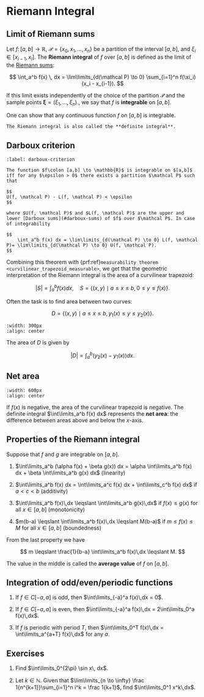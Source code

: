 # Riemann Integral

## Limit of Riemann sums

Let $f\colon [a,b] \to \mathbb R$, $\mathcal P = \{x_0, x_1, \ldots, x_n\}$ be a partition of the interval $[a, b]$, and $\xi_i \in [x_{i-1}, x_i].$ The **Riemann integral** of $f$ over $[a,b]$ is defined as the limit of the [Riemann sums](#riemann-sums):

$$
\int_a^b f(x) \, dx = \lim\limits_{d(\mathcal P) \to 0} \sum_{i=1}^n f(\xi_i) (x_i - x_{i-1}).
$$

If this limit exists independently of the choice of the partition $\mathcal P$ and the sample points $\boldsymbol \xi = (\xi_1, \ldots, \xi_n)$., we say that $f$ is **integrable** on $[a,b]$.

One can show that any continuous function $f$ on $[a,b]$ is integrable.

```{note}
The Riemann integral is also called the **definite integral**.
```

## Darboux criterion

```{prf:theorem}
:label: darboux-criterion

The function $f\colon [a,b] \to \mathbb{R}$ is integrable on $[a,b]$ iff for any $\epsilon > 0$ there exists a partition $\mathcal P$ such that

$$
U(f, \mathcal P) - L(f, \mathcal P) < \epsilon
$$

where $U(f, \mathcal P)$ and $L(f, \mathcal P)$ are the upper and lower [Darboux sums](#darboux-sums) of $f$ over $\mathcal P$. In case of integrability

$$
    \int_a^b f(x) dx = \lim\limits_{d(\mathcal P) \to 0} L(f, \mathcal P)= \lim\limits_{d(\mathcal P) \to 0} U(f, \mathcal P).
$$
```

Combining this theorem with {prf:ref}`measurability theorem <curvilinear_trapezoid_measurable>`, we get that the geometric interpretation of the Riemann integral is the area of a curvilinear trapezoid:

$$
\vert S \vert = \int_a^b f(x) dx, \quad S = \{(x, y) \mid a \leqslant x \leqslant b, 0 \leqslant y \leqslant f(x)\}.
$$

Often the task is to find area between two curves:

$$
    D = \{(x, y) \mid a \leqslant x \leqslant b, y_1(x) \leqslant y \leqslant y_2(x)\}.
$$

```{figure} standard_x.png
:width: 300px
:align: center
```

The area of $D$ is given by

$$
\vert D \vert = \int_a^b (y_2(x) - y_1(x)) dx.
$$

## Net area

```{figure} net_area.png
:width: 600px
:align: center
```

If $f(x)$ is negative, the area of the curvilinear trapezoid is negative. The definite integral $\int\limits_a^b f(x) dx$ represents the **net area**: the difference between areas above and below the $x$-axis.

## Properties of the Riemann integral

Suppose that $f$ and $g$ are integrable on $[a,b]$.

1. $\int\limits_a^b (\alpha f(x) + \beta g(x)) dx = \alpha \int\limits_a^b f(x) dx + \beta \int\limits_a^b g(x) dx$ (linearity)

2. $\int\limits_a^b f(x) dx = \int\limits_a^c f(x) dx + \int\limits_c^b f(x) dx$ if $a < c < b$ (additivity)

3. $\int\limits_a^b f(x)\,dx \leqslant \int\limits_a^b g(x)\,dx$ if $f(x) \leqslant g(x)$ for all $x \in [a,b]$ (monotonicity)

4. $m(b-a) \leqslant \int\limits_a^b f(x)\,dx \leqslant M(b-a)$ if $m \leqslant f(x) \leqslant M$ for all $x \in [a,b]$ (boundedness)

From the last property we have

$$
    m \leqslant \frac{1}{b-a} \int\limits_a^b f(x)\,dx \leqslant M.
$$

The value in the middle is called the **average value** of $f$ on $[a,b]$.

## Integration of odd/even/periodic functions

1. If $f \in C[-a, a]$ is odd, then $\int\limits_{-a}^a f(x)\,dx = 0$.

2. If $f \in C[-a, a]$ is even, then $\int\limits_{-a}^a f(x)\,dx = 2\int\limits_0^a f(x)\,dx$.

3. If $f$ is periodic with period $T$, then $\int\limits_0^T f(x)\,dx = \int\limits_a^{a+T} f(x)\,dx$ for any $a$.

## Exercises

1. Find $\int\limits_0^{2\pi} \sin x\, dx$.

2. Let $k \in \mathbb N$. Given that $\lim\limits_{n \to \infty} \frac 1{n^{k+1}}\sum_{i=1}^n i^k = \frac 1{k+1}$, find $\int\limits_0^1 x^k\,dx$.
